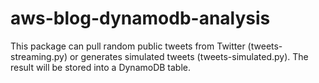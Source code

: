 # aws-blog-dynamodb-analysis
This package can pull random public tweets from Twitter (tweets-streaming.py) or generates simulated tweets (tweets-simulated.py). The result will be stored into a DynamoDB table.
